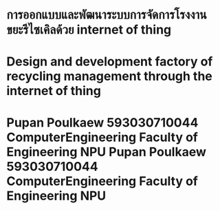 <!DOCTYPE html>
<html>
<head>
</head>
<body>

<h1>การออกแบบและพัฒนาระบบการจัดการโรงงานขยะรีไซเคิลด้วย internet of thing</h1>
<h1>Design and development factory of recycling management through the internet of thing<h1>
<p1>Pupan Poulkaew 593030710044
 ComputerEngineering Faculty of Engineering NPU
Pupan Poulkaew 593030710044
 ComputerEngineering Faculty of Engineering NPU
</p1>
</body>
</html>

